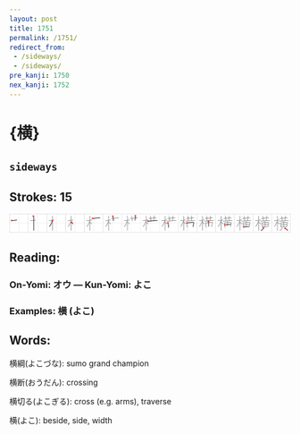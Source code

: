 ```yaml
---
layout: post
title: 1751
permalink: /1751/
redirect_from:
 - /sideways/
 - /sideways/
pre_kanji: 1750
nex_kanji: 1752
---
```


# {横}

## `sideways`

## Strokes: 15

<div class="stroke"><img src="../images/E6A8AA.png" /></div>

## Reading:

### On-Yomi: オウ &mdash; Kun-Yomi: よこ

### Examples: 横 (よこ)

## Words:

横綱(よこづな): sumo grand champion

横断(おうだん): crossing

横切る(よこぎる): cross (e.g. arms), traverse

横(よこ): beside, side, width
